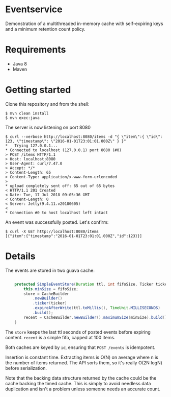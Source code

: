 
# Eventservice

Demonstration of a multithreaded in-memory cache with self-expiring
keys and a minimum retention count policy.

# Requirements

* Java 8
* Maven

# Getting started

Clone this repository and from the shell:

```
$ mvn clean install
$ mvn exec:java

```

The server is now listening on port 8080

```
$ curl --verbose http://localhost:8080/items -d "{ \"item\":{ \"id\": 123, \"timestamp\": \"2016-01-01T23:01:01.000Z\" } }"
*   Trying 127.0.0.1...
* Connected to localhost (127.0.0.1) port 8080 (#0)
> POST /items HTTP/1.1
> Host: localhost:8080
> User-Agent: curl/7.47.0
> Accept: */*
> Content-Length: 65
> Content-Type: application/x-www-form-urlencoded
> 
* upload completely sent off: 65 out of 65 bytes
< HTTP/1.1 201 Created
< Date: Tue, 17 Jul 2018 09:05:36 GMT
< Content-Length: 0
< Server: Jetty(9.4.11.v20180605)
< 
* Connection #0 to host localhost left intact
```

An event was successfully posted. Let's confirm:

```
$ curl -X GET http://localhost:8080/items
[{"item":{"timestamp":"2016-01-01T23:01:01.000Z","id":123}}]
```

# Details

The events are stored in two guava cache:

```java

	protected SimpleEventStore(Duration ttl, int fifoSize, Ticker ticker) {
		this.minSize = fifoSize;
		store = CacheBuilder
			.newBuilder()
			.ticker(ticker)
			.expireAfterWrite(ttl.toMillis(), TimeUnit.MILLISECONDS)
			.build();
		recent = CacheBuilder.newBuilder().maximumSize(minSize).build();
	}	

```

The `store` keeps the last ttl seconds of posted events before
expiring content.  `recent` is a simple fifo, capped at 100 items.

Both caches are keyed by `id`, ensuring that `POST /events` is idempotent.

Insertion is constant time.  Extracting items is O(N) on average where
n is the number of items returned.  The API sorts them, so it's really
O(2N logN) before serialization.

Note that the backing data structure returned by the cache could be
the cache backing the timed cache. This is simply to avoid needless
data duplication and isn't a problem unless someone needs an
accurate count.
